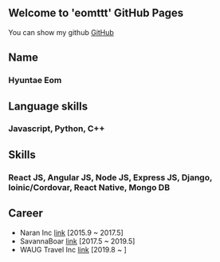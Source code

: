 ## Welcome to 'eomttt' GitHub Pages

You can show my github [GitHub](https://github.com/eomttt)

## Name
### Hyuntae Eom

## Language skills
### Javascript, Python, C++

## Skills
### React JS, Angular JS, Node JS, Express JS, Django, Ioinic/Cordovar, React Native, Mongo DB

## Career
* Naran Inc [link](https://www.thenaran.com/) [2015.9 ~ 2017.5]
* SavannaBoar [link](https://bamletter.com/) [2017.5 ~ 2019.5]
* WAUG Travel Inc [link](https://waug.com/) [2019.8 ~ ]

